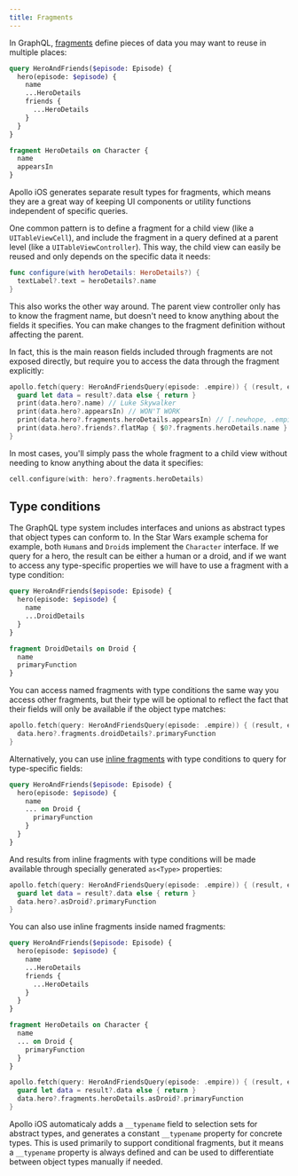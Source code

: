 ```yaml
---
title: Fragments
---
```


In GraphQL, [fragments](http://graphql.org/learn/queries/#fragments) define pieces of data you may want to reuse in multiple places:

```graphql
query HeroAndFriends($episode: Episode) {
  hero(episode: $episode) {
    name
    ...HeroDetails
    friends {
      ...HeroDetails
    }
  }
}

fragment HeroDetails on Character {
  name
  appearsIn
}
```

Apollo iOS generates separate result types for fragments, which means they are a great way of keeping UI components or utility functions independent of specific queries.

One common pattern is to define a fragment for a child view (like a `UITableViewCell`), and include the fragment in a query defined at a parent level (like a `UITableViewController`). This way, the child view can easily be reused and only depends on the specific data it needs:

```swift
func configure(with heroDetails: HeroDetails?) {
  textLabel?.text = heroDetails?.name
}
```

This also works the other way around. The parent view controller only has to know the fragment name, but doesn't need to know anything about the fields it specifies. You can make changes to the fragment definition without affecting the parent.

In fact, this is the main reason fields included through fragments are not exposed directly, but require you to access the data through the fragment explicitly:

```swift
apollo.fetch(query: HeroAndFriendsQuery(episode: .empire)) { (result, error) in
  guard let data = result?.data else { return }
  print(data.hero?.name) // Luke Skywalker
  print(data.hero?.appearsIn) // WON'T WORK
  print(data.hero?.fragments.heroDetails.appearsIn) // [.newhope, .empire, .jedi]
  print(data.hero?.friends?.flatMap { $0?.fragments.heroDetails.name }.joined(separator: ", ")) // Han Solo, Leia Organa, C-3PO, R2-D2
}
```

In most cases, you'll simply pass the whole fragment to a child view without needing to know anything about the data it specifies:

```swift
cell.configure(with: hero?.fragments.heroDetails)
```

<h2 id="type-conditions">Type conditions</h2>

The GraphQL type system includes interfaces and unions as abstract types that object types can conform to. In the Star Wars example schema for example, both `Human`s and `Droid`s implement the `Character` interface. If we query for a hero, the result can be either a human or a droid, and if we want to access any type-specific properties we will have to use a fragment with a type condition:

```graphql
query HeroAndFriends($episode: Episode) {
  hero(episode: $episode) {
    name
    ...DroidDetails
  }
}

fragment DroidDetails on Droid {
  name
  primaryFunction
}
```

You can access named fragments with type conditions the same way you access other fragments, but their type will be optional to reflect the fact that their fields will only be available if the object type matches:

```swift
apollo.fetch(query: HeroAndFriendsQuery(episode: .empire)) { (result, error) in
  data.hero?.fragments.droidDetails?.primaryFunction
}
```

Alternatively, you can use [inline fragments](http://graphql.org/learn/queries/#inline-fragments) with type conditions to query for type-specific fields:

```graphql
query HeroAndFriends($episode: Episode) {
  hero(episode: $episode) {
    name
    ... on Droid {
      primaryFunction
    }
  }
}
```

And results from inline fragments with type conditions will be made available through specially generated `as<Type>` properties:

```swift
apollo.fetch(query: HeroAndFriendsQuery(episode: .empire)) { (result, error) in
  guard let data = result?.data else { return }
  data.hero?.asDroid?.primaryFunction
}
```

You can also use inline fragments inside named fragments:

```graphql
query HeroAndFriends($episode: Episode) {
  hero(episode: $episode) {
    name
    ...HeroDetails
    friends {
      ...HeroDetails
    }
  }
}

fragment HeroDetails on Character {
  name
  ... on Droid {
    primaryFunction
  }
}
```

```swift
apollo.fetch(query: HeroAndFriendsQuery(episode: .empire)) { (result, error) in
  guard let data = result?.data else { return }
  data.hero?.fragments.heroDetails.asDroid?.primaryFunction
}
```

Apollo iOS automaticaly adds a `__typename` field to selection sets for abstract types, and generates a constant `__typename` property for concrete types. This is used primarily to support conditional fragments, but it means a `__typename` property is always defined and can be used to differentiate between object types manually if needed.
